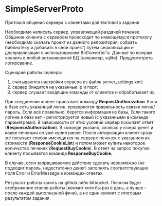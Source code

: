 SimpleServerProto
=================

Протокол общения сервера с клиентами для тестового задания



Необходимо написать сервер, управляющий раздачей печенек. Общение клиента с сервером происходит по имеющемуся протоколу (необходимо скачать проект из данного репозитория, собрать библиотеку и добавить в свой проект) путём сериализации и десериализации с использованием BitConverter'а. Данные по юзерам хранить в любой встраиваемой БД (например, sqlite). Предусмотреть логирование.

Сценарий работы сервера:
1. считываются настройки сервера из файла server_settings.xml;
2. сервер биндится на указанные ip и порт;
3. сервер слушает входящие команды от клиентов и обрабатывает их.

При соединении клиент присылает команду **RequestAuthorization**. Если в базе есть указанный логин, проверяется правильность связки логин/пароль. Если всё правильно, берётся информация из базы. Если такого логина в базе нет - регистрируется новый (с указанными в команде параметрами). В зависимости от этих условий сервер посылает ответ (**ResponseAuthorization**). В команде указано, сколько у юзера денег и какие печеньки он уже купил ранее.
После авторизации клиент сразу же получает список имеющихся на сервере печенек с указанием их стоимости (**ResponseCookieList**) и потом может купить некоторое количество печенек (**RequestBuyCookie**). В ответ на запрос покупки клиенту посылается команда **ResponseBuyCookie**.

В случае, если запрашиваемое действие сделать невозможно (не подходит пароль, недостаточно денег) заполнять соответствующие поля Error и ErrorMessage в командах-ответах.

Результат работы залить на github либо bitbucket. Плюсом будет отображение этапов работы (коммит хотя бы раз в день, а лучше - после каждой выполненной фичи), а не один коммит с итоговым результатом задания.
